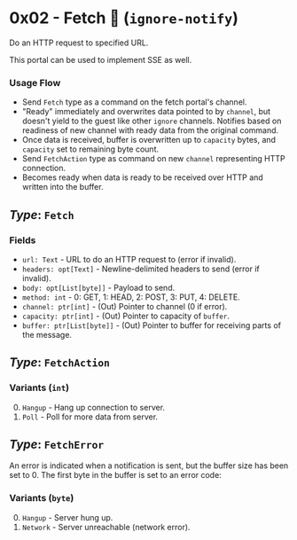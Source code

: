 # 0x02 - Fetch 🧪 (`ignore-notify`)

Do an HTTP request to specified URL.

This portal can be used to implement SSE as well.

### Usage Flow
 - Send `Fetch` type as a command on the fetch portal's channel.
 - "Ready" immediately and overwrites data pointed to by `channel`, but doesn't
   yield to the guest like other `ignore` channels.  Notifies based on readiness
   of new channel with ready data from the original command.
 - Once data is received, buffer is overwritten up to `capacity` bytes, and
   `capacity` set to remaining byte count.
 - Send `FetchAction` type as command on new `channel` representing HTTP
   connection.
 - Becomes ready when data is ready to be received over HTTP and written into
   the buffer.

## *Type*: `Fetch`

### Fields
 - `url: Text` - URL to do an HTTP request to (error if invalid).
 - `headers: opt[Text]` - Newline-delimited headers to send (error if invalid).
 - `body: opt[List[byte]]` - Payload to send.
 - `method: int` - 0: GET, 1: HEAD, 2: POST, 3: PUT, 4: DELETE.
 - `channel: ptr[int]` - (Out) Pointer to channel (0 if error).
 - `capacity: ptr[int]` - (Out) Pointer to capacity of `buffer`.
 - `buffer: ptr[List[byte]]` - (Out) Pointer to buffer for receiving parts of
   the message.

## *Type*: `FetchAction`

### Variants (`int`)
 0. `Hangup` - Hang up connection to server.
 1. `Poll` - Poll for more data from server.

## *Type*: `FetchError`
An error is indicated when a notification is sent, but the buffer size has been
set to 0.  The first byte in the buffer is set to an error code:

### Variants (`byte`)
 0. `Hangup` - Server hung up.
 1. `Network` - Server unreachable (network error).
